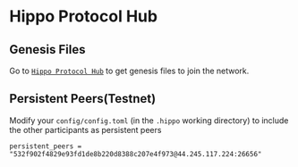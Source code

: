 # Hippo Protocol Hub

## Genesis Files

Go to [`Hippo Protocol Hub`](https://github.com/hippocrat-dao/hippo-protocol-hub) to get genesis files to join the network.

## Persistent Peers(Testnet)

Modify your `config/config.toml` (in the `.hippo` working directory) to include the other participants as persistent peers

```
persistent_peers = "532f902f4829e93fd1de8b220d8388c207e4f973@44.245.117.224:26656"
```
